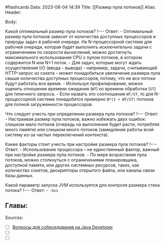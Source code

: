 #flashcards
Data: 2023-08-04 14:39
Title: [[Размер пула потоков]]
Alias:
Header:




Body:



Какой оптимальный размер пула потоков?
!---
Ответ:
	- Оптимальный размер пула потоков зависит от количества доступных процессоров и природы задач в рабочей очереди. На N-процессорной системе для рабочей очереди, которая будет выполнять исключительно задачи с ограничением по скорости вычислений, можно достигнуть максимального использования CPU с пулом потоков, в котором содержится N или N+1 поток.
	- Для задач, которые могут ждать осуществления I/O (ввода - вывода) - например, задачи, считывающей HTTP-запрос из сокета – может понадобиться увеличение размера пула свыше количества доступных процессоров, потому, что не все потоки будут работать все время.
	- Используя профилирование, можно оценить отношение времени ожидания (`WT`) ко времени обработки (`ST`) для типичного запроса.
	- Если назвать это соотношение `WT/ST`, то для N-процессорной системе понадобится примерно `N*(1 + WT/ST)` потоков для полной загруженности процессоров.
<!--SR:!2023-11-03,10,330-->



Что следует учесть при определении размера пула потоков?
!---
Ответ:
	- Настраивая размер пула потоков, важно избежать двух ошибок: слишком мало потоков (очередь на выполнение будет расти, потребляя много памяти) или слишком много потоков (замедление работы всей систему из-за частых переключений контекста).
<!--SR:!2023-11-03,10,330-->



Какие факторы стоит учесть при настройке размера пула потоков?
!---
Ответ:
	- Использование процессора – не единственный фактор, важный при настройке размера пула потоков.
	- По мере возрастания пула потоков, можно столкнуться с ограничениями планировщика, доступной памяти, или других системных ресурсов, таких, как количество сокетов, дескрипторы открытого файла, или каналы связи базы данных.
<!--SR:!2023-11-05,10,390-->


Какой параметр запуска JVM используется для контроля размера стека потока?
!---
Ответ:
	- `-Xss`
<!--SR:!2023-11-03,10,418-->




Главы:
-


Sources:
- [ ] [Вопросы для собеседования на Java Developer](https://github.com/enhorse/java-interview/blob/master/README.md#%D0%9E%D0%9E%D0%9F)
- [ ] []()
- [ ] []()
